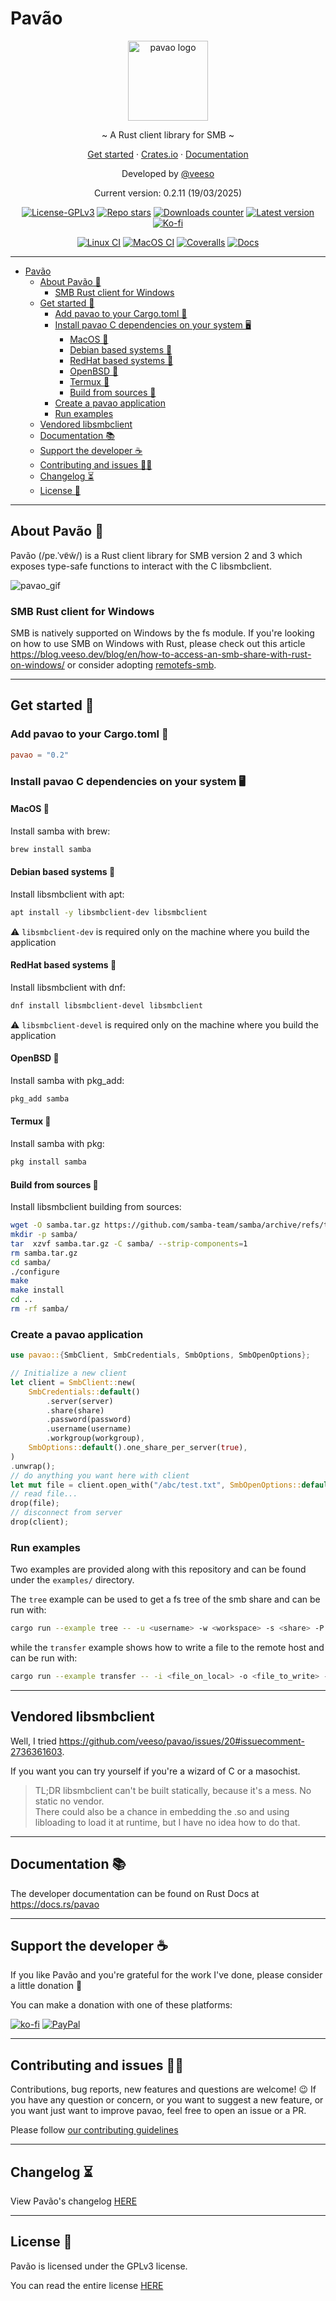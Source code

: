# Pavão

<p align="center">
  <img src="docs/images/pavao.png" alt="pavao logo" width="128" height="128" />
</p>

<p align="center">~ A Rust client library for SMB ~</p>
<p align="center">
  <a href="#get-started-">Get started</a>
  ·
  <a href="https://crates.io/crates/pavao" target="_blank">Crates.io</a>
  ·
  <a href="https://docs.rs/pavao" target="_blank">Documentation</a>
</p>
<p align="center">Developed by <a href="https://veeso.me/" target="_blank">@veeso</a></p>
<p align="center">Current version: 0.2.11 (19/03/2025)</p>

<p align="center">
  <a href="https://www.gnu.org/licenses/gpl-3.0"
    ><img
      src="https://img.shields.io/badge/License-GPLv3-blue.svg"
      alt="License-GPLv3"
  /></a>
  <a href="https://github.com/veeso/pavao/stargazers"
    ><img
      src="https://img.shields.io/github/stars/veeso/pavao.svg?style=plain"
      alt="Repo stars"
  /></a>
  <a href="https://crates.io/crates/pavao"
    ><img
      src="https://img.shields.io/crates/d/pavao.svg"
      alt="Downloads counter"
  /></a>
  <a href="https://crates.io/crates/pavao"
    ><img
      src="https://img.shields.io/crates/v/pavao.svg"
      alt="Latest version"
  /></a>
  <a href="https://ko-fi.com/veeso">
    <img
      src="https://img.shields.io/badge/donate-ko--fi-red"
      alt="Ko-fi"
  /></a>
</p>
<p align="center">
  <a href="https://github.com/veeso/pavao/actions"
    ><img
      src="https://github.com/veeso/pavao/workflows/Linux/badge.svg"
      alt="Linux CI"
  /></a>
  <a href="https://github.com/veeso/pavao/actions"
    ><img
      src="https://github.com/veeso/pavao/workflows/MacOS/badge.svg"
      alt="MacOS CI"
  /></a>
  <a href="https://coveralls.io/github/veeso/pavao"
    ><img
      src="https://coveralls.io/repos/github/veeso/pavao/badge.svg"
      alt="Coveralls"
  /></a>
   <a href="https://docs.rs/pavao"
    ><img
      src="https://docs.rs/pavao/badge.svg"
      alt="Docs"
  /></a>
</p>

---

- [Pavão](#pavão)
  - [About Pavão 🦚](#about-pavão-)
    - [SMB Rust client for Windows](#smb-rust-client-for-windows)
  - [Get started 🏁](#get-started-)
    - [Add pavao to your Cargo.toml 🦀](#add-pavao-to-your-cargotoml-)
    - [Install pavao C dependencies on your system 🖥️](#install-pavao-c-dependencies-on-your-system-️)
      - [MacOS 🍎](#macos-)
      - [Debian based systems 🐧](#debian-based-systems-)
      - [RedHat based systems 🐧](#redhat-based-systems-)
      - [OpenBSD 🐡](#openbsd-)
      - [Termux 🤖](#termux-)
      - [Build from sources 📁](#build-from-sources-)
    - [Create a pavao application](#create-a-pavao-application)
    - [Run examples](#run-examples)
  - [Vendored libsmbclient](#vendored-libsmbclient)
  - [Documentation 📚](#documentation-)
  - [Support the developer ☕](#support-the-developer-)
  - [Contributing and issues 🤝🏻](#contributing-and-issues-)
  - [Changelog ⏳](#changelog-)
  - [License 📃](#license-)

---

## About Pavão 🦚

Pavão (/pɐ.ˈvɐ̃w̃/) is a Rust client library for SMB version 2 and 3 which exposes type-safe functions to interact with the C libsmbclient.

![pavao_gif](./docs/images//pavao.gif)

### SMB Rust client for Windows

SMB is natively supported on Windows by the fs module. If you're looking on how to use SMB on Windows with Rust, please check out this article <https://blog.veeso.dev/blog/en/how-to-access-an-smb-share-with-rust-on-windows/> or consider adopting [remotefs-smb](https://github.com/veeso/remotefs-rs-smb).

---

## Get started 🏁

### Add pavao to your Cargo.toml 🦀

```toml
pavao = "0.2"
```

### Install pavao C dependencies on your system 🖥️

#### MacOS 🍎

Install samba with brew:

```sh
brew install samba
```

#### Debian based systems 🐧

Install libsmbclient with apt:

```sh
apt install -y libsmbclient-dev libsmbclient
```

⚠️ `libsmbclient-dev` is required only on the machine where you build the application

#### RedHat based systems 🐧

Install libsmbclient with dnf:

```sh
dnf install libsmbclient-devel libsmbclient
```

⚠️ `libsmbclient-devel` is required only on the machine where you build the application

#### OpenBSD 🐡

Install samba with pkg_add:

```sh
pkg_add samba
```

#### Termux 🤖

Install samba with pkg:

```sh
pkg install samba
```

#### Build from sources 📁

Install libsmbclient building from sources:

```sh
wget -O samba.tar.gz https://github.com/samba-team/samba/archive/refs/tags/samba-4.16.1.tar.gz
mkdir -p samba/
tar  xzvf samba.tar.gz -C samba/ --strip-components=1
rm samba.tar.gz
cd samba/
./configure
make
make install
cd ..
rm -rf samba/
```

### Create a pavao application

```rust
use pavao::{SmbClient, SmbCredentials, SmbOptions, SmbOpenOptions};

// Initialize a new client
let client = SmbClient::new(
    SmbCredentials::default()
        .server(server)
        .share(share)
        .password(password)
        .username(username)
        .workgroup(workgroup),
    SmbOptions::default().one_share_per_server(true),
)
.unwrap();
// do anything you want here with client
let mut file = client.open_with("/abc/test.txt", SmbOpenOptions::default().read(true)).unwrap();
// read file...
drop(file);
// disconnect from server
drop(client);

```

### Run examples

Two examples are provided along with this repository and can be found under the `examples/` directory.

The `tree` example can be used to get a fs tree of the smb share and can be run with:

```sh
cargo run --example tree -- -u <username> -w <workspace> -s <share> -P <password> smb://<hostname>
```

while the `transfer` example shows how to write a file to the remote host and can be run with:

```sh
cargo run --example transfer -- -i <file_on_local> -o <file_to_write> -u <username> -w <workspace> -s <share> -P <password> smb://<hostname>
```

---

## Vendored libsmbclient

Well, I tried <https://github.com/veeso/pavao/issues/20#issuecomment-2736361603>.

If you want you can try yourself if you're a wizard of C or a masochist.

> TL;DR
> libsmbclient can't be built statically, because it's a mess. No static no vendor.  
> There could also be a chance in embedding the .so and using libloading to load it at runtime, but I have no idea how to do that.

---

## Documentation 📚

The developer documentation can be found on Rust Docs at <https://docs.rs/pavao>

---

## Support the developer ☕

If you like Pavão and you're grateful for the work I've done, please consider a little donation 🥳

You can make a donation with one of these platforms:

[![ko-fi](https://img.shields.io/badge/Ko--fi-F16061?style=for-the-badge&logo=ko-fi&logoColor=white)](https://ko-fi.com/veeso)
[![PayPal](https://img.shields.io/badge/PayPal-00457C?style=for-the-badge&logo=paypal&logoColor=white)](https://www.paypal.me/chrisintin)

---

## Contributing and issues 🤝🏻

Contributions, bug reports, new features and questions are welcome! 😉
If you have any question or concern, or you want to suggest a new feature, or you want just want to improve pavao, feel free to open an issue or a PR.

Please follow [our contributing guidelines](CONTRIBUTING.md)

---

## Changelog ⏳

View Pavão's changelog [HERE](CHANGELOG.md)

---

## License 📃

Pavão is licensed under the GPLv3 license.

You can read the entire license [HERE](LICENSE)
